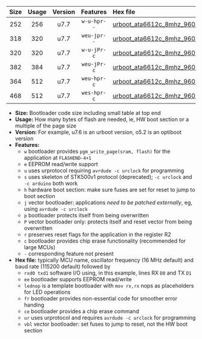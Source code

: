 |Size|Usage|Version|Features|Hex file|
|:-:|:-:|:-:|:-:|:--|
|252|256|u7.7|`w-u-hpr--`|[urboot_ata6612c_8mhz_9600bps_rxb0_txb1_ur.hex](https://raw.githubusercontent.com/stefanrueger/urboot.hex/main/mcus/ata6612c/fcpu_8mhz/9600_bps/urboot_ata6612c_8mhz_9600bps_rxb0_txb1_ur.hex)|
|318|320|u7.7|`weu-jpr--`|[urboot_ata6612c_8mhz_9600bps_rxb0_txb1_ee_ur_vbl.hex](https://raw.githubusercontent.com/stefanrueger/urboot.hex/main/mcus/ata6612c/fcpu_8mhz/9600_bps/urboot_ata6612c_8mhz_9600bps_rxb0_txb1_ee_ur_vbl.hex)|
|320|320|u7.7|`w-u-jPr-c`|[urboot_ata6612c_8mhz_9600bps_rxb0_txb1_lednop_fr_ce_ur_vbl.hex](https://raw.githubusercontent.com/stefanrueger/urboot.hex/main/mcus/ata6612c/fcpu_8mhz/9600_bps/urboot_ata6612c_8mhz_9600bps_rxb0_txb1_lednop_fr_ce_ur_vbl.hex)|
|382|384|u7.7|`weu-jPr-c`|[urboot_ata6612c_8mhz_9600bps_rxb0_txb1_ee_lednop_fr_ce_ur_vbl.hex](https://raw.githubusercontent.com/stefanrueger/urboot.hex/main/mcus/ata6612c/fcpu_8mhz/9600_bps/urboot_ata6612c_8mhz_9600bps_rxb0_txb1_ee_lednop_fr_ce_ur_vbl.hex)|
|364|512|u7.7|`weu-hpr-c`|[urboot_ata6612c_8mhz_9600bps_rxb0_txb1_ee_lednop_fr_ce_ur.hex](https://raw.githubusercontent.com/stefanrueger/urboot.hex/main/mcus/ata6612c/fcpu_8mhz/9600_bps/urboot_ata6612c_8mhz_9600bps_rxb0_txb1_ee_lednop_fr_ce_ur.hex)|
|468|512|u7.7|`wes-hpr-c`|[urboot_ata6612c_8mhz_9600bps_rxb0_txb1_ee_lednop_fr_ce.hex](https://raw.githubusercontent.com/stefanrueger/urboot.hex/main/mcus/ata6612c/fcpu_8mhz/9600_bps/urboot_ata6612c_8mhz_9600bps_rxb0_txb1_ee_lednop_fr_ce.hex)|

- **Size:** Bootloader code size including small table at top end
- **Usage:** How many bytes of flash are needed, ie, HW boot section or a multiple of the page size
- **Version:** For example, u7.6 is an urboot version, o5.2 is an optiboot version
- **Features:**
  + `w` bootloader provides `pgm_write_page(sram, flash)` for the application at `FLASHEND-4+1`
  + `e` EEPROM read/write support
  + `u` uses urprotocol requiring `avrdude -c urclock` for programming
  + `s` uses skeleton of STK500v1 protocol (deprecated); `-c urclock` and `-c arduino` both work
  + `h` hardware boot section: make sure fuses are set for reset to jump to boot section
  + `j` vector bootloader: applications *need to be patched externally*, eg, using `avrdude -c urclock`
  + `p` bootloader protects itself from being overwritten
  + `P` vector bootloader only: protects itself and reset vector from being overwritten
  + `r` preserves reset flags for the application in the register R2
  + `c` bootloader provides chip erase functionality (recommended for large MCUs)
  + `-` corresponding feature not present
- **Hex file:** typically MCU name, oscillator frequency (16 MHz default) and baud rate (115200 default) followed by
  + `rxd0 txd1` software I/O using, in this example, lines RX `D0` and TX `D1`
  + `ee` bootloader supports EEPROM read/write
  + `lednop` is a template bootloader with `mov rx,rx` nops as placeholders for LED operations
  + `fr` bootloader provides non-essential code for smoother error handing
  + `ce` bootloader provides a chip erase command
  + `ur` uses urprotocol and requires `avrdude -c urclock` for programming
  + `vbl` vector bootloader: set fuses to jump to reset, not the HW boot section
